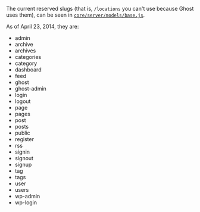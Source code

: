 The current reserved slugs (that is, `/locations` you can't use because Ghost uses them), can be seen in [`core/server/models/base.js`](https://github.com/TryGhost/Ghost/blob/master/core/server/models/base.js#L265).

As of April 23, 2014, they are: 

* admin
* archive
* archives
* categories
* category
* dashboard
* feed
* ghost
* ghost-admin
* login
* logout
* page
* pages
* post
* posts
* public
* register
* rss
* signin
* signout
* signup
* tag
* tags
* user
* users
* wp-admin
* wp-login